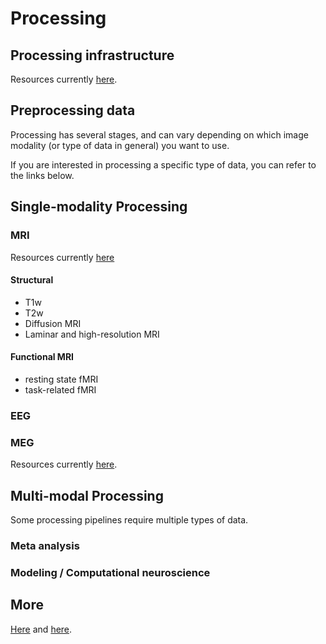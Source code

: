 # Processing

## Processing infrastructure

Resources currently [here](41-computing.md#Computing-Resources).

## Preprocessing data

Processing has several stages, and can vary depending on which image modality
(or type of data in general) you want to use.

If you are interested in processing a specific type of data, you can refer to
the links below.

## Single-modality Processing

### MRI

Resources currently
[here](42-analysis-software-MRI.md#Neuroimaging-analysis-software-for-MRI)

#### Structural

-   T1w
-   T2w
-   Diffusion MRI
-   Laminar and high-resolution MRI

#### Functional MRI

-   resting state fMRI
-   task-related fMRI

### EEG

### MEG

Resources currently
[here](43-analysis-software-MEEG.md#Neuroimaging-analysis-software-for-MEEG).

## Multi-modal Processing

Some processing pipelines require multiple types of data.

<!-- Pipelines requiring multimodal data can be found [here](). -->

### Meta analysis

### Modeling / Computational neuroscience

## More

[Here](45-learning-neuroimaging.md#Neuroimaging) and
[here](46-neuroimaging-resources.md#Neuroimaging-resources).
